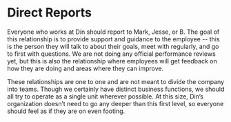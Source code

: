 # Direct Reports

Everyone who works at Din should report to Mark, Jesse, or B. The goal of this relationship is to provide support and guidance to the employee -- this is the person they will talk to about their goals, meet with regularly, and go to first with questions. We are not doing any official performance reviews yet, but this is also the relationship where employees will get feedback on how they are doing and areas where they can improve.

These relationships are one to one and are not meant to divide the company into teams. Though we certainly have distinct business functions, we should all try to operate as a single unit wherever possible. At this size, Din’s organization doesn’t need to go any deeper than this first level, so everyone should feel as if they are on even footing.
